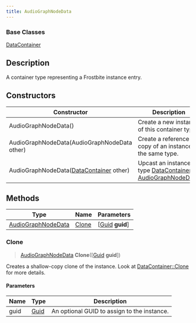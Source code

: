 ```yaml
---
title: AudioGraphNodeData
---
```

### Base Classes

[DataContainer](/vext/ref/shared/class/datacontainer)

## Description

A container type representing a Frostbite instance entry.

## Constructors

| Constructor                                                                   | Description                                                                                                                 |
| ----------------------------------------------------------------------------- | --------------------------------------------------------------------------------------------------------------------------- |
| AudioGraphNodeData()                                                          | Create a new instance of this container type.                                                                               |
| AudioGraphNodeData(AudioGraphNodeData other)                                  | Create a reference copy of an instance of the same type.                                                                    |
| AudioGraphNodeData([DataContainer](/vext/ref/shared/class/datacontainer) other) | Upcast an instance of type [DataContainer](/vext/ref/shared/class/datacontainer) to [AudioGraphNodeData](/vext/ref/fb/audiographnodedata/). |

## Methods

| Type                                     | Name            | Parameters                                     |
| ---------------------------------------- | --------------- | ---------------------------------------------- |
| [AudioGraphNodeData](/vext/ref/fb/audiographnodedata/) | [Clone](#clone) | \[[Guid](/vext/ref/shared/class/guid) **guid**\] |

### Clone

> [AudioGraphNodeData](/vext/ref/fb/audiographnodedata/) **Clone**(\[[Guid](/vext/ref/shared/class/guid) **guid**\])

Creates a shallow-copy clone of the instance. Look at [DataContainer::Clone](/vext/ref/shared/class/datacontainer#clone) for more details.

#### Parameters

| Name | Type         | Description                                 |
| ---- | ------------ | ------------------------------------------- |
| guid | [Guid](/vext/ref/shared/class/guid/) | An optional GUID to assign to the instance. |
